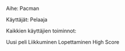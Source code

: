 Aihe: Pacman

Käyttäjät: Pelaaja

Kaikkien käyttäjien toiminnot:

Uusi peli
Liikkuminen
Lopettaminen
High Score

